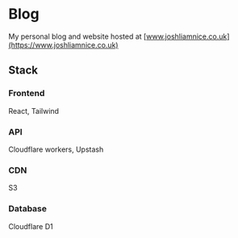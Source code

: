 # Blog

My personal blog and website hosted at [www.joshliamnice.co.uk](https://www.joshliamnice.co.uk)

## Stack

### Frontend 
React, Tailwind

### API 
Cloudflare workers, Upstash

### CDN
S3

### Database
Cloudflare D1 

